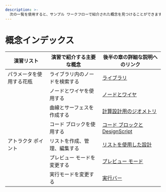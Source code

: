 ```yaml
---
description: >-
  次の一覧を使用すると、サンプル ワークフローで紹介された概念を見つけることができます。
---
```


# 概念インデックス

| 演習リスト | 演習で紹介する主要な概念 | 後半の章の詳細な説明へのリンク |
| ---------------- | ------------------------------------ | ---------------------------------------------------------------------------------------------------------- |
| パラメータを使用する花瓶 | ライブラリ内のノードを検索する | [ライブラリ](../3\_user\_interface/2-library.md) |
|                  | ノードとワイヤを使用する | [ノードとワイヤ](../4\_nodes\_and\_wires/) |
|                  | 曲線とサーフェスを作成する | [計算設計用のジオメトリ](../5\_essential\_nodes\_and\_concepts/5-2\_geometry-for-computational-design/) |
|                  | コード ブロックを使用する | [コード ブロックと DesignScript](../8\_coding\_in\_dynamo/8-1\_code-blocks-and-design-script/) |
| アトラクタ ポイント | リストを作成、管理、編集する | [リストを使用した設計](../5\_essential\_nodes\_and\_concepts/5-4\_designing-with-lists/) |
|                  | プレビュー モードを変更する | [プレビュー モード](../3\_user\_interface/1-workspace.md#preview-mode) |
|                  | 実行モードを変更する | [実行バー](../3\_user\_interface/#execution-bar) |
